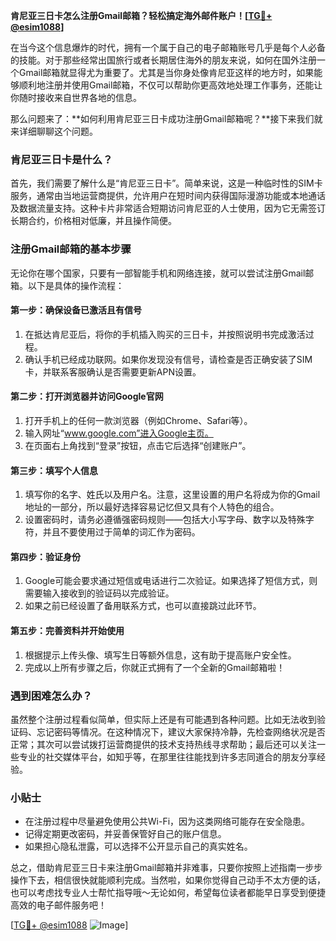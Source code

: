 **肯尼亚三日卡怎么注册Gmail邮箱？轻松搞定海外邮件账户！[[TG💪+ @esim1088](https://t.me/s/esim1088)]**

在当今这个信息爆炸的时代，拥有一个属于自己的电子邮箱账号几乎是每个人必备的技能。对于那些经常出国旅行或者长期居住海外的朋友来说，如何在国外注册一个Gmail邮箱就显得尤为重要了。尤其是当你身处像肯尼亚这样的地方时，如果能够顺利地注册并使用Gmail邮箱，不仅可以帮助你更高效地处理工作事务，还能让你随时接收来自世界各地的信息。

那么问题来了：**如何利用肯尼亚三日卡成功注册Gmail邮箱呢？**接下来我们就来详细聊聊这个问题。

### 肯尼亚三日卡是什么？
首先，我们需要了解什么是“肯尼亚三日卡”。简单来说，这是一种临时性的SIM卡服务，通常由当地运营商提供，允许用户在短时间内获得国际漫游功能或本地通话及数据流量支持。这种卡片非常适合短期访问肯尼亚的人士使用，因为它无需签订长期合约，价格相对低廉，并且操作简便。

### 注册Gmail邮箱的基本步骤
无论你在哪个国家，只要有一部智能手机和网络连接，就可以尝试注册Gmail邮箱。以下是具体的操作流程：

#### 第一步：确保设备已激活且有信号
1. 在抵达肯尼亚后，将你的手机插入购买的三日卡，并按照说明书完成激活过程。
2. 确认手机已经成功联网。如果你发现没有信号，请检查是否正确安装了SIM卡，并联系客服确认是否需要更新APN设置。

#### 第二步：打开浏览器并访问Google官网
1. 打开手机上的任何一款浏览器（例如Chrome、Safari等）。
2. 输入网址“www.google.com”进入Google主页。
3. 在页面右上角找到“登录”按钮，点击它后选择“创建账户”。

#### 第三步：填写个人信息
1. 填写你的名字、姓氏以及用户名。注意，这里设置的用户名将成为你的Gmail地址的一部分，所以最好选择容易记忆但又具有个人特色的组合。
2. 设置密码时，请务必遵循强密码规则——包括大小写字母、数字以及特殊字符，并且不要使用过于简单的词汇作为密码。

#### 第四步：验证身份
1. Google可能会要求通过短信或电话进行二次验证。如果选择了短信方式，则需要输入接收到的验证码以完成验证。
2. 如果之前已经设置了备用联系方式，也可以直接跳过此环节。

#### 第五步：完善资料并开始使用
1. 根据提示上传头像、填写生日等额外信息，这有助于提高账户安全性。
2. 完成以上所有步骤之后，你就正式拥有了一个全新的Gmail邮箱啦！

### 遇到困难怎么办？
虽然整个注册过程看似简单，但实际上还是有可能遇到各种问题。比如无法收到验证码、忘记密码等情况。在这种情况下，建议大家保持冷静，先检查网络状况是否正常；其次可以尝试拨打运营商提供的技术支持热线寻求帮助；最后还可以关注一些专业的社交媒体平台，如知乎等，在那里往往能找到许多志同道合的朋友分享经验。

### 小贴士
- 在注册过程中尽量避免使用公共Wi-Fi，因为这类网络可能存在安全隐患。
- 记得定期更改密码，并妥善保管好自己的账户信息。
- 如果担心隐私泄露，可以选择不公开显示自己的真实姓名。

总之，借助肯尼亚三日卡来注册Gmail邮箱并非难事，只要你按照上述指南一步步操作下去，相信很快就能顺利完成。当然啦，如果你觉得自己动手不太方便的话，也可以考虑找专业人士帮忙指导哦～无论如何，希望每位读者都能早日享受到便捷高效的电子邮件服务吧！

[[TG💪+ @esim1088](https://t.me/s/esim1088) ![Image](https://i.postimg.cc/4NQfJmqS/Snipaste-2025-05-13-00-14-12.png)]